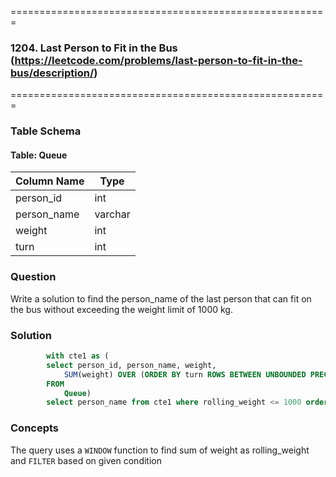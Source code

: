 =======================================================
### 1204. Last Person to Fit in the Bus (https://leetcode.com/problems/last-person-to-fit-in-the-bus/description/)
=======================================================

### Table Schema

#### Table: Queue

| Column Name | Type    |
|-------------|---------|
| person_id   | int     |
| person_name | varchar |
| weight      | int     |
| turn        | int     |

### Question

Write a solution to find the person_name of the last person that can fit on the bus without exceeding the weight limit of 1000 kg. 

### Solution

```sql
        with cte1 as (
        select person_id, person_name, weight,  
            SUM(weight) OVER (ORDER BY turn ROWS BETWEEN UNBOUNDED PRECEDING AND CURRENT ROW) AS rolling_weight
        FROM 
            Queue)
        select person_name from cte1 where rolling_weight <= 1000 order by rolling_weight desc limit 1
```

### Concepts

The query uses a `WINDOW` function to find sum of weight as rolling_weight and `FILTER` based on given condition